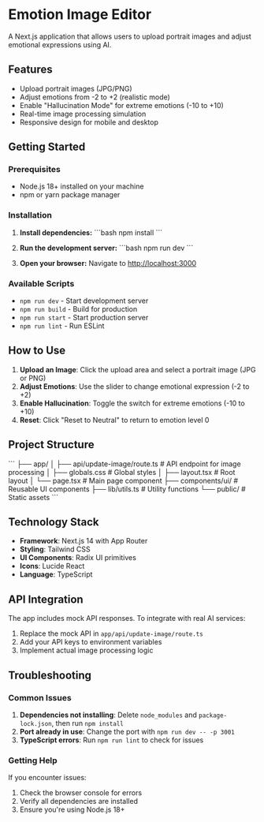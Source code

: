 # Emotion Image Editor

A Next.js application that allows users to upload portrait images and adjust emotional expressions using AI.

## Features

- Upload portrait images (JPG/PNG)
- Adjust emotions from -2 to +2 (realistic mode)
- Enable "Hallucination Mode" for extreme emotions (-10 to +10)
- Real-time image processing simulation
- Responsive design for mobile and desktop

## Getting Started

### Prerequisites

- Node.js 18+ installed on your machine
- npm or yarn package manager

### Installation

1. **Install dependencies:**
   \`\`\`bash
   npm install
   \`\`\`

2. **Run the development server:**
   \`\`\`bash
   npm run dev
   \`\`\`

3. **Open your browser:**
   Navigate to [http://localhost:3000](http://localhost:3000)

### Available Scripts

- `npm run dev` - Start development server
- `npm run build` - Build for production
- `npm run start` - Start production server
- `npm run lint` - Run ESLint

## How to Use

1. **Upload an Image**: Click the upload area and select a portrait image (JPG or PNG)
2. **Adjust Emotions**: Use the slider to change emotional expression (-2 to +2)
3. **Enable Hallucination**: Toggle the switch for extreme emotions (-10 to +10)
4. **Reset**: Click "Reset to Neutral" to return to emotion level 0

## Project Structure

\`\`\`
├── app/
│   ├── api/update-image/route.ts    # API endpoint for image processing
│   ├── globals.css                  # Global styles
│   ├── layout.tsx                   # Root layout
│   └── page.tsx                     # Main page component
├── components/ui/                   # Reusable UI components
├── lib/utils.ts                     # Utility functions
└── public/                          # Static assets
\`\`\`

## Technology Stack

- **Framework**: Next.js 14 with App Router
- **Styling**: Tailwind CSS
- **UI Components**: Radix UI primitives
- **Icons**: Lucide React
- **Language**: TypeScript

## API Integration

The app includes mock API responses. To integrate with real AI services:

1. Replace the mock API in `app/api/update-image/route.ts`
2. Add your API keys to environment variables
3. Implement actual image processing logic

## Troubleshooting

### Common Issues

1. **Dependencies not installing**: Delete `node_modules` and `package-lock.json`, then run `npm install`
2. **Port already in use**: Change the port with `npm run dev -- -p 3001`
3. **TypeScript errors**: Run `npm run lint` to check for issues

### Getting Help

If you encounter issues:
1. Check the browser console for errors
2. Verify all dependencies are installed
3. Ensure you're using Node.js 18+
